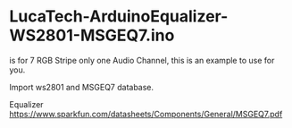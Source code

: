 # LucaTech-ArduinoEqualizer-WS2801-MSGEQ7.ino
is for 7 RGB Stripe only one Audio Channel, this is an example to use for you.

Import ws2801 and MSGEQ7 database.

Equalizer
https://www.sparkfun.com/datasheets/Components/General/MSGEQ7.pdf

